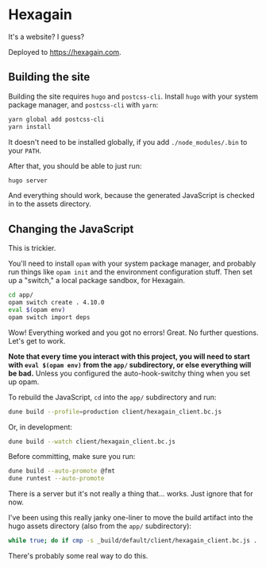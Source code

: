 # Hexagain

It's a website? I guess?

Deployed to https://hexagain.com.

## Building the site

Building the site requires `hugo` and `postcss-cli`. Install `hugo` with your
system package manager, and `postcss-cli` with `yarn`:

```bash
yarn global add postcss-cli
yarn install
```

It doesn't need to be installed globally, if you add `./node_modules/.bin` to
your `PATH`.

After that, you should be able to just run:

```bash
hugo server
```

And everything should work, because the generated JavaScript is checked in to
the assets directory.

## Changing the JavaScript

This is trickier.

You'll need to install `opam` with your system package manager, and probably run
things like `opam init` and the environment configuration stuff. Then set up a
"switch," a local package sandbox, for Hexagain.

```bash
cd app/
opam switch create . 4.10.0
eval $(opam env)
opam switch import deps
```

Wow! Everything worked and you got no errors! Great. No further questions. Let's
get to work.

**Note that every time you interact with this project, you will need to start
with `eval $(opam env)` from the `app/` subdirectory, or else everything will
be bad.** Unless you configured the auto-hook-switchy thing when you set up
opam.

To rebuild the JavaScript, `cd` into the `app/` subdirectory and run:

```bash
dune build --profile=production client/hexagain_client.bc.js
```

Or, in development:

```bash
dune build --watch client/hexagain_client.bc.js
```

Before committing, make sure you run:

```bash
dune build --auto-promote @fmt
dune runtest --auto-promote
```

There is a server but it's not really a thing that... works. Just ignore that
for now.

I've been using this really janky one-liner to move the build artifact into the
hugo assets directory (also from the `app/` subdirectory):

```bash
while true; do if cmp -s _build/default/client/hexagain_client.bc.js ../assets/main.js; then : ; else echo update $(date); cp _build/default/client/hexagain_client.bc.js ../assets/main.js; fi; sleep 1; done
```

There's probably some real way to do this.
